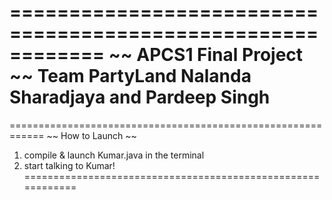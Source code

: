 ============================================================
                 								~~ APCS1 Final Project ~~
Team PartyLand 
Nalanda Sharadjaya and Pardeep Singh
============================================================

============================================================
											~~ How to Launch ~~
1. compile & launch Kumar.java in the terminal
2. start talking to Kumar!
============================================================
